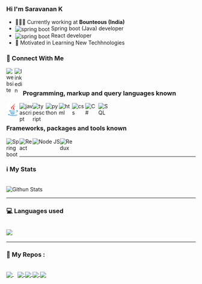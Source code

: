 ### Hi I'm Saravanan K

- 👨🏻‍💻 Currently working at **Bounteous (India)**
- <img align="center" width="22px" src="https://github.com/saravanankish/saravanankish/assets/53828581/dae4b388-68c2-49b5-90aa-9dac527a9ccc" alt="spring boot" /> Spring boot (Java) developer
- <img align="center" width="22px" src="https://github.com/saravanankish/saravanankish/assets/53828581/b92edd6c-3bf7-4733-bd39-e512ebf3ff66" alt="spring boot" /> React developer
- 👀 Motivated in Learning New Techhnologies


### 🔗 Connect With Me 

[<img align="left" width="22px" src="https://user-images.githubusercontent.com/53828581/140481089-6c29c742-c8be-4289-8f7f-8244f9ac6a7c.png" alt="website" />][website]
[<img align="left" width="22px" src="https://user-images.githubusercontent.com/53828581/140481322-1350bba2-6e33-42b5-8466-9951716121a8.png" alt="linkedin" />][linkedin]

<br/><br/>

### Programming, markup and query languages known

[<img align="left" width="35px" src="https://raw.githubusercontent.com/devicons/devicon/master/icons/java/java-original.svg" alt="java" />][java]
[<img align="left" width="35px" src="https://github.com/saravanankish/saravanankish/assets/53828581/285f9ff5-8947-4602-b34e-6efe2b4166b1" alt="javascript" />][java]
[<img align="left" width="35px" src="https://github.com/saravanankish/saravanankish/assets/53828581/29dfdc55-4f51-4961-849a-695e05226ea0" alt="typescript" />][java]
[<img align="left" width="35px" src="https://github.com/saravanankish/saravanankish/assets/53828581/d78ee5e3-d357-4ee4-8f5f-3a7c1d226b4e" alt="python" />][java]
[<img align="left" width="35px" src="https://github.com/saravanankish/saravanankish/assets/53828581/ecec6a1d-96df-4073-9e76-863ff1c5db03" alt="html" />][java]
[<img align="left" width="35px" src="https://github.com/saravanankish/saravanankish/assets/53828581/02146adb-532f-466b-bcd9-6505c1c2c355" alt="css" />][java]
[<img align="left" width="35px" src="https://github.com/saravanankish/saravanankish/assets/53828581/8d1f51b5-61a5-48a8-85e8-d26348b5752e" alt="C#" />][java]
[<img align="left" width="35px" src="https://github.com/saravanankish/saravanankish/assets/53828581/ca878367-0144-43d2-8d5e-01a7bf59bb20" alt="SQL" />][java]


<br /><br />

### Frameworks, packages and tools known

[<img align="left" width="35px" src="https://github.com/saravanankish/saravanankish/assets/53828581/dae4b388-68c2-49b5-90aa-9dac527a9ccc" alt="Spring boot" />][java]
[<img align="left" width="35px" src="https://github.com/saravanankish/saravanankish/assets/53828581/b92edd6c-3bf7-4733-bd39-e512ebf3ff66" alt="React" />][java]
[<img align="left" height="35px" src="https://github.com/saravanankish/saravanankish/assets/53828581/fb5147bf-9840-4567-a556-338d35f1e42f" alt="Node JS" />][java]
[<img align="left" width="35px" src="https://github.com/saravanankish/saravanankish/assets/53828581/f8e283e5-3f34-43f3-bf4d-6352776011af" alt="Redux" />][java]


<br /><br />

---

### ℹ My Stats

<br />

<img alt="Githun Stats" src="https://github-readme-stats.vercel.app/api?username=saravanankish&count_private=true&show_icons=true&theme=github_dark&hide=stars"/>

<br/>

---
 

### 💻 Languages used

<br />

<img src="https://github-readme-stats.vercel.app/api/top-langs/?username=saravanankish&theme=github_dark&langs_count=8&layout=compact&exclude_repo=GRIP-tasks" />

<br />

---

### 📘 My Repos : 

<br />

<a align="center" href="https://github.com/saravanankish/chatApp" style="margin-right: 10px">
  <img align="center" src="https://github-readme-stats.vercel.app/api/pin/?username=saravanankish&repo=chatApp&theme=github_dark" />
</a>

<a align="center" href="https://github.com/saravanankish/kannan_cabs">
  <img align="center" src="https://github-readme-stats.vercel.app/api/pin/?username=saravanankish&repo=kannan_cabs&theme=github_dark" />
</a>

<a align="center" href="https://github.com/saravanankish/fantasy-dress">
  <img align="center" src="https://github-readme-stats.vercel.app/api/pin/?username=saravanankish&repo=fantasy-dress&theme=github_dark" />
</a>

<a align="center" href="https://github.com/saravanankish/2048-game">
  <img align="center" src="https://github-readme-stats.vercel.app/api/pin/?username=saravanankish&repo=2048-game&theme=github_dark" />
</a>

<a align="center" href="https://github.com/saravanankish/mortal-combat">
  <img align="center" src="https://github-readme-stats.vercel.app/api/pin/?username=saravanankish&repo=mortal-combat&theme=github_dark" />
</a>

[website]:https://saravanan-k.herokuapp.com
[linkedin]:https://www.linkedin.com/in/saravanan-k-224a4619b
[java]:https://www.java.com/en/
